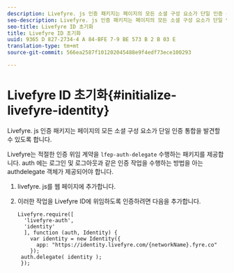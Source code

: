 ```yaml
---
description: Livefyre. js 인증 패키지는 페이지의 모든 소셜 구성 요소가 단일 인증 통합을 발견할 수 있도록 합니다.
seo-description: Livefyre. js 인증 패키지는 페이지의 모든 소셜 구성 요소가 단일 인증 통합을 발견할 수 있도록 합니다.
seo-title: Livefyre ID 초기화
title: Livefyre ID 초기화
uuid: 9365 D 827-2734-4 A 84-BFE 7-9 BE 573 B 2 B 03 E
translation-type: tm+mt
source-git-commit: 566ea2587f101202045488e9f4edf73ece100293

---
```



# Livefyre ID 초기화{#initialize-livefyre-identity}

Livefyre. js 인증 패키지는 페이지의 모든 소셜 구성 요소가 단일 인증 통합을 발견할 수 있도록 합니다.

Livefyre는 적절한 인증 위임 계약을 `lfep-auth-delegate` 수행하는 패키지를 제공합니다. auth 에는 로그인 및 로그아웃과 같은 인증 작업을 수행하는 방법을 아는 authdelegate 객체가 제공되어야 합니다.

1. livefyre. js를 웹 페이지에 추가합니다.
1. 이러한 작업을 Livefyre ID에 위임하도록 인증하려면 다음을 추가합니다.

   ```
   Livefyre.require([ 
     'livefyre-auth', 
     'identity' 
     ], function (auth, Identity) { 
       var identity = new Identity({ 
         app: "https://identity.livefyre.com/{networkName}.fyre.co" 
       }); 
    auth.delegate( identity ); 
    });
   ```
